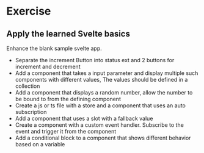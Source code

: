 # Exercise

## Apply the learned Svelte basics

Enhance the blank sample svelte app. 

- Separate the increment Button into status ext and 2 buttons for increment and decrement
- Add a component that takes a input parameter and display multiple such components with different values, The values should be defined in a collection
- Add a component that displays a random number, allow the number to be bound to from the defining component
- Create a js or ts file with a store and a component that uses an auto subscription
- Add a component that uses a slot with a fallback value
- Create a component with a custom event handler. Subscribe to the event and trigger it from the component
- Add a conditional block to a component that shows different behavior based on a variable

